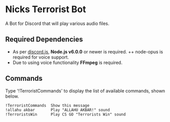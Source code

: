 # Nicks Terrorist Bot

A Bot for Discord that will play various audio files.

## Required Dependencies 

+ As per [discord.js](https://github.com/hydrabolt/discord.js#installation), **Node.js v6.0.0** or newer is required.
++ node-opus is required for voice support.
+ Due to using voice functionality **FFmpeg** is required.

## Commands

Type '!TerroristCommands' to display the list of available commands, shown below.

```
!TerroristCommands  Show this message
!allahu akbar       Play "ALLAHU AKBAR!" sound
!TerroristsWin      Play CS GO "Terrorists Win" sound
```
